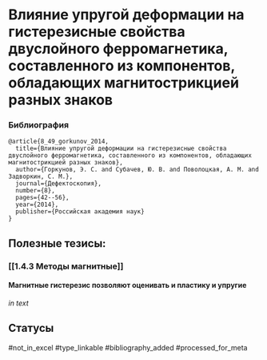 # Влияние упругой деформации на гистерезисные свойства двуслойного ферромагнетика, составленного из компонентов, обладающих магнитострикцией разных знаков

### Библиография
```
@article{8_49_gorkunov_2014,
  title={Влияние упругой деформации на гистерезисные свойства двуслойного ферромагнетика, составленного из компонентов, обладающих магнитострикцией разных знаков},
  author={Горкунов, Э. С. and Субачев, Ю. В. and Поволоцкая, А. М. and Задворкин, С. М.},
  journal={Дефектоскопия},
  number={8},
  pages={42--56},
  year={2014},
  publisher={Российская академия наук}
}
```

## Полезные тезисы:
### [[1.4.3 Методы магнитные]]
#### Магнитные гистерезис позволяют оценивать и пластику и упругие
_in text_

## Статусы
#not_in_excel 
#type_linkable 
#bibliography_added
#processed_for_meta
